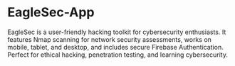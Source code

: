 # EagleSec-App
 EagleSec is a user-friendly hacking toolkit for cybersecurity enthusiasts. It features Nmap scanning for network security assessments, works on mobile, tablet, and desktop, and includes secure Firebase Authentication. Perfect for ethical hacking, penetration testing, and learning cybersecurity.

